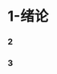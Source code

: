 <!--
 * @FilePath: 1-绪论.md
 * @Author: xitie2000
 * @Date: 2022-09-17 07:12:27
 * @Url: 
-->
# 1-绪论
### 2
### 3